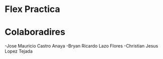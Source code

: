 # Flex Practica

# Colaboradires
-Jose Mauricio Castro Anaya
-Bryan Ricardo Lazo Flores
-Christian Jesus Lopez Tejada